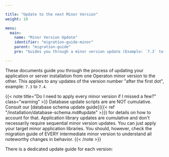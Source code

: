 ```yaml
---

title: "Update to the next Minor Version"
weight: 10

menu:
  main:
    name: "Minor Version Update"
    identifier: "migration-guide-minor"
    parent: "migration-guide"
    pre: "Guides you through a minor version update (Example: `7.3` to `7.4`)."

---
```


These documents guide you through the process of updating your application or server installation from one Operaton minor version to the other.
This applies to any updates of the version number "after the first dot", example: `7.3` to `7.4`.

{{< note title="Do I need to apply every minor version if I missed a few?" class="warning" >}}
Database update scripts are are NOT cumulative. Consult our [database schema update guide]({{< ref "/installation/database-schema.md#update" >}}) for details on how to account for that. Application library updates are cumulative and don't necessarily require sequential minor version updates. You can just apply your target minor application libraries. You should, however, check the migration guide of EVERY intermediate minor version to understand all noteworthy changes in behavior.
{{< /note >}}

There is a dedicated update guide for each version:
